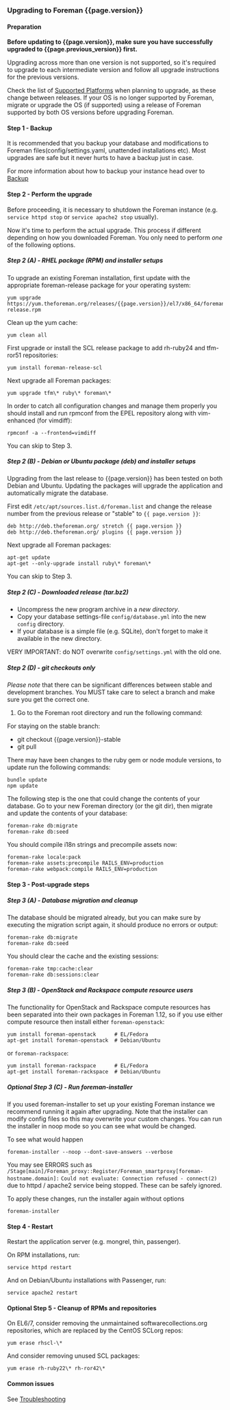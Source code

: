 
### Upgrading to Foreman {{page.version}}

#### Preparation

**Before updating to {{page.version}}, make sure you have successfully upgraded to {{page.previous_version}} first.**

Upgrading across more than one version is not supported, so it's required to upgrade to each
intermediate version and follow all upgrade instructions for the previous versions.

Check the list of [Supported Platforms](manuals/{{page.version}}/index.html#3.1.1SupportedPlatforms)
when planning to upgrade, as these change between releases. If your OS is no
longer supported by Foreman, migrate or upgrade the OS (if supported) using a
release of Foreman supported by both OS versions before upgrading Foreman.

#### Step 1 - Backup

It is recommended that you backup your database and modifications to Foreman
files(config/settings.yaml, unattended installations etc).  Most upgrades are
safe but it never hurts to have a backup just in case.

For more information about how to backup your instance head over to
[Backup](manuals/{{page.version}}/index.html#5.5.1Backup)

#### Step 2 - Perform the upgrade

Before proceeding, it is necessary to shutdown the Foreman instance (e.g.
`service httpd stop` or `service apache2 stop` usually).

Now it's time to perform the actual upgrade.  This process if different
depending on how you downloaded Foreman.  You only need to perform *one* of
the following options.

##### Step 2 (A) - RHEL package (RPM) and installer setups

To upgrade an existing Foreman installation, first update with the
appropriate foreman-release package for your operating system:

    yum upgrade https://yum.theforeman.org/releases/{{page.version}}/el7/x86_64/foreman-release.rpm

Clean up the yum cache:

    yum clean all

First upgrade or install the SCL release package to add rh-ruby24 and
tfm-ror51 repositories:

    yum install foreman-release-scl

Next upgrade all Foreman packages:

    yum upgrade tfm\* ruby\* foreman\*


In order to catch all configuration changes and manage them properly you should install and run
rpmconf from the EPEL repository along with vim-enhanced (for vimdiff):

    rpmconf -a --frontend=vimdiff

You can skip to Step 3.

##### Step 2 (B) - Debian or Ubuntu package (deb) and installer setups

Upgrading from the last release to {{page.version}} has been tested on both
Debian and Ubuntu. Updating the packages will upgrade the application and
automatically migrate the database.

First edit `/etc/apt/sources.list.d/foreman.list` and change the release
number from the previous release or "stable" to `{{ page.version }}`:

    deb http://deb.theforeman.org/ stretch {{ page.version }}
    deb http://deb.theforeman.org/ plugins {{ page.version }}

Next upgrade all Foreman packages:

    apt-get update
    apt-get --only-upgrade install ruby\* foreman\*

You can skip to Step 3.

##### Step 2 (C) - Downloaded release (tar.bz2)

- Uncompress the new program archive in a *new directory*.
- Copy your database settings-file `config/database.yml` into the new `config` directory.
- If your database is a simple file (e.g. SQLite), don't forget to make it available in the new directory.

VERY IMPORTANT: do NOT overwrite `config/settings.yml` with the old one.

##### Step 2 (D) - git checkouts only

*Please note* that there can be significant differences between stable and
development branches.  You MUST take care to select a branch and make sure you
get the correct one.

1. Go to the Foreman root directory and run the following command:

For staying on the stable branch:

- git checkout {{page.version}}-stable
- git pull

There may have been changes to the ruby gem or node module versions, to update
run the following commands:

    bundle update
    npm update

The following step is the one that could change the contents of your database.
Go to your new Foreman directory (or the git dir), then migrate and update the
contents of your database:

    foreman-rake db:migrate
    foreman-rake db:seed

You should compile i18n strings and precompile assets now:

    foreman-rake locale:pack
    foreman-rake assets:precompile RAILS_ENV=production
    foreman-rake webpack:compile RAILS_ENV=production

#### Step 3 - Post-upgrade steps

##### Step 3 (A) - Database migration and cleanup

The database should be migrated already, but you can make sure by executing the
migration script again, it should produce no errors or output:

    foreman-rake db:migrate
    foreman-rake db:seed

You should clear the cache and the existing sessions:

    foreman-rake tmp:cache:clear
    foreman-rake db:sessions:clear

##### Step 3 (B) - OpenStack and Rackspace compute resource users

The functionality for OpenStack and Rackspace compute resources has been
separated into their own packages in Foreman 1.12, so if you use either compute
resource then install either `foreman-openstack`:

    yum install foreman-openstack      # EL/Fedora
    apt-get install foreman-openstack  # Debian/Ubuntu

or `foreman-rackspace`:

    yum install foreman-rackspace      # EL/Fedora
    apt-get install foreman-rackspace  # Debian/Ubuntu

##### Optional Step 3 (C) - Run foreman-installer

If you used foreman-installer to set up your existing Foreman instance we
recommend running it again after upgrading. Note that the installer can
modify config files so this may overwrite your custom changes. You can run
the installer in noop mode so you can see what would be changed.

To see what would happen

    foreman-installer --noop --dont-save-answers --verbose

You may see ERRORS such as `/Stage[main]/Foreman_proxy::Register/Foreman_smartproxy[foreman-hostname.domain]:` `Could not evaluate: Connection refused - connect(2)` due to httpd / apache2 service being stopped.  These can be safely ignored.

To apply these changes, run the installer again without options

    foreman-installer

#### Step 4 - Restart

Restart the application server (e.g. mongrel, thin, passenger).

On RPM installations, run:

    service httpd restart

And on Debian/Ubuntu installations with Passenger, run:

    service apache2 restart

#### Optional Step 5 - Cleanup of RPMs and repositories

On EL6/7, consider removing the unmaintained softwarecollections.org
repositories, which are replaced by the CentOS SCLorg repos:

    yum erase rhscl-\*

And consider removing unused SCL packages:

    yum erase rh-ruby22\* rh-ror42\*

#### Common issues

See
[Troubleshooting](http://projects.theforeman.org/projects/foreman/wiki/Troubleshooting)
